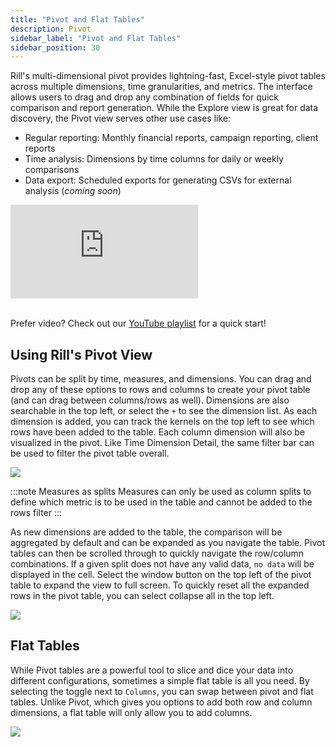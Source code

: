 ```yaml
---
title: "Pivot and Flat Tables"
description: Pivot
sidebar_label: "Pivot and Flat Tables"
sidebar_position: 30
---
```



Rill's multi-dimensional pivot provides lightning-fast, Excel-style pivot tables across multiple dimensions, time granularities, and metrics. The interface allows users to drag and drop any combination of fields for quick comparison and report generation. While the Explore view is great for data discovery, the Pivot view serves other use cases like:

- Regular reporting: Monthly financial reports, campaign reporting, client reports
- Time analysis: Dimensions by time columns for daily or weekly comparisons 
- Data export: Scheduled exports for generating CSVs for external analysis (_coming soon_)


<div style={{ 
  position: "relative", 
  width: "100%", 
  paddingTop: "56.25%", 
  borderRadius: "15px",  /* Softer corners */
  boxShadow: "0px 4px 15px rgba(0, 0, 0, 0.2)"  /* Shadow effect */
}}>
  <iframe credentialless="true"
    src="https://www.youtube.com/embed/mx6o2aAdlEc?si=PAKPa31r-k5pdW8l"
    frameBorder="0"
    allow="accelerometer; autoplay; clipboard-write; encrypted-media; gyroscope; picture-in-picture; web-share"
    allowFullScreen
    style={{
      position: "absolute",
      top: 0,
      left: 0,
      width: "100%",
      height: "100%",
      borderRadius: "10px", 
    }}
  ></iframe>
</div>
<br/>

Prefer video? Check out our [YouTube playlist](https://www.youtube.com/watch?v=wTP46eOzoCk&list=PL_ZoDsg2yFKgi7ud_fOOD33AH8ONWQS7I&index=1) for a quick start!


## Using Rill's Pivot View

Pivots can be split by time, measures, and dimensions. You can drag and drop any of these options to rows and columns to create your pivot table (and can drag between columns/rows as well). Dimensions are also searchable in the top left, or select the ```+``` to see the dimension list. As each dimension is added, you can track the kernels on the top left to see which rows have been added to the table. Each column dimension will also be visualized in the pivot. Like Time Dimension Detail, the same filter bar can be used to filter the pivot table overall. 

<img src = '/img/explore/pivot/pivot-overview.png' class='rounded-gif' />
<br />

:::note Measures as splits
Measures can only be used as column splits to define which metric is to be used in the table and cannot be added to the rows filter
:::

As new dimensions are added to the table, the comparison will be aggregated by default and can be expanded as you navigate the table. Pivot tables can then be scrolled through to quickly navigate the row/column combinations. If a given split does not have any valid data, ```no data``` will be displayed in the cell. Select the window button on the top left of the pivot table to expand the view to full screen. To quickly reset all the expanded rows in the pivot table, you can select collapse all in the top left. 


<img src = '/img/explore/pivot/pivot.gif' class='rounded-gif' />
<br />

## Flat Tables

While Pivot tables are a powerful tool to slice and dice your data into different configurations, sometimes a simple flat table is all you need. By selecting the toggle next to `Columns`, you can swap between pivot and flat tables. Unlike Pivot, which gives you options to add both row and column dimensions, a flat table will only allow you to add columns.

<img src = '/img/explore/pivot/flat-table.png' class='rounded-gif' />
<br />